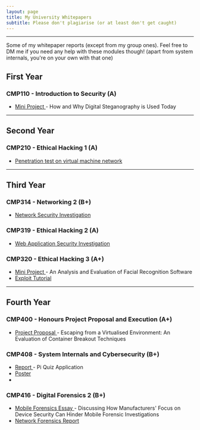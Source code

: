 ```yaml
---
layout: page
title: My University Whitepapers
subtitle: Please don't plagiarise (or at least don't get caught) 
---
```


---
Some of my whitepaper reports (except from my group ones).
Feel free to DM me if you need any help with these modules though! (apart from system internals, you're on your own with that one)

## First Year
### CMP110 - Introduction to Security (A)
- <a href="https://SuperMairio.github.io/Whitepapers/IntroToSecurity/"> Mini Project </a> - How and Why Digital Steganography is Used Today

---

## Second Year
### CMP210 - Ethical Hacking 1 (A)
- <a href="https://SuperMairio.github.io/Whitepapers/Hacking1/"> Penetration test on virtual machine network </a>
 
---

## Third Year
### CMP314 - Networking 2 (B+)
- <a href="https://SuperMairio.github.io/Whitepapers/Networking2/"> Network Security Investigation </a>

### CMP319 - Ethical Hacking 2 (A)
- <a href="https://SuperMairio.github.io/Whitepapers/Hacking2/"> Web Application Security Investigation </a>
  
### CMP320 - Ethical Hacking 3 (A+)
- <a href="https://SuperMairio.github.io/Whitepapers/MiniProject/"> Mini Project </a> - An Analysis and Evaluation of Facial Recognition Software
- <a href="https://SuperMairio.github.io/Whitepapers/ExploitTutorial/"> Exploit Tutorial </a>

---

## Fourth Year


### CMP400 - Honours Project Proposal and Execution (A+)
- <a href="https://SuperMairio.github.io/Whitepapers/Proposal"> Project Proposal </a> - Escaping from a Virtualised Environment: An Evaluation of Container Breakout Techniques

### CMP408 - System Internals and Cybersecurity (B+)
- <a href="https://SuperMairio.github.io/Whitepapers/PiReport"> Report </a> - Pi Quiz Application
- <a href="https://SuperMairio.github.io/Whitepapers/PiPoster"> Poster </a>
- 
### CMP416 - Digital Forensics 2 (B+)
- <a href="https://SuperMairio.github.io/Whitepapers/ForensicsEssay"> Mobile Forensics Essay </a> - Discussing How Manufacturers' Focus on Device Security Can Hinder Mobile Forensic Investigations
- <a href="https://SuperMairio.github.io/Whitepapers/ForensicsReport"> Network Forensics Report </a>